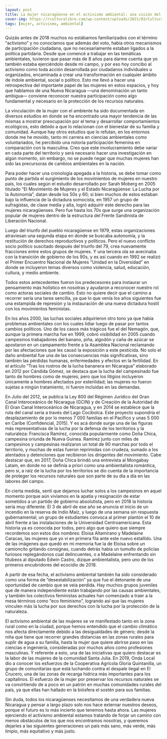 ```yaml
---
layout: post
title: La mujer nicaragüense en el activismo ambiental: una visión del pasado, presente y futuro
cover-img: https://rculturalibre.com/wp-content/uploads/2021/03/CulturaLibreMarzoIssuu-6-e1617059934263-750x394.jpg
tags: [mujer, activismo, ambiental]
---
```


Quizás antes de 2018 muchos no estábamos familiarizados con el término “activismo” y no conocíamos que además del voto, había otros mecanismos de participación ciudadana, que no necesariamente estaban ligados a la política partidaria. Desde que comencé a trabajar en las temáticas ambientales, tuvieron que pasar más de 8 años para darme cuenta que yo también estaba ejerciéndolo desde mi campo, y por eso hoy concibo al activismo como toda acción desarrollada por ciudadanos individuales u organizados, encaminada a crear una transformación en cualquier ámbito de índole ambiental, social o político. Esto me llevó a hacer una retrospectiva del importante papel de las mujeres en estos espacios, y hoy que hablamos de una Nueva Nicaragua —una denominación un tanto ambigua— conviene reconocer nuestra participación como algo fundamental y necesario en la protección de los recursos naturales.

La vinculación de la mujer con el ambiente ha sido documentada en diversos estudios en donde se ha encontrado una mayor tendencia de las mismas a mostrar preocupación por el tema y desarrollar comportamientos ecológicos, esto debido a que lo relacionan con el bienestar de su familia y comunidad. Aunque hay otros estudios que lo refutan, en los entornos donde me he movido, tanto mi carrera en ciencias ambientales como voluntariados, he percibido una notoria participación femenina en comparación con la masculina. Creo que este involucramiento debe variar en cada parte del territorio y será necesario hacer una investigación en algún momento, sin embargo, no se puede negar que muchas mujeres han sido las precursoras de cambios ambientales en la nación.

Para poder hacer una cronología apegada a la historia, se debe tomar como punto de partida el surgimiento de los movimientos de mujeres en nuestro país, los cuales según el estudio desarrollado por Sarah Moberg en 2005 titulado “El Movimiento de Mujeres y el Estado Nicaragüense: La Lucha por la Autonomía”, datan desde los 50s y 60; si bien muchos de estos estaban bajo la influencia de la dictadura somocista, en 1957 un grupo de sufragistas, de clase media y alta, logró adquirir este derecho para las mujeres nicaragüenses. Pero fue hasta los 70s que surge una organización popular de mujeres dentro de la estructura del Frente Sandinista de Liberación Nacional.

Luego del triunfo del pueblo nicaragüense en 1979, estas organizaciones atraviesan una segunda etapa en donde se buscaba autonomía, y la restitución de derechos reproductivos y políticos. Pero el nuevo conflicto socio político suscitado después del triunfo del 79, crea nuevamente fracciones entre estos grupos de mujeres. Y una tercera ola se avecinaba con la transición de gobierno de los 90s, y es así cuando en 1992 se realizó el Primer Encuentro Nacional de Mujeres “Unidad en la Diversidad” en donde se incluyeron temas diversos como violencia, salud, educación, cultura, y medio ambiente.

Todos estos antecedentes fueron los predecesores para instaurar un pensamiento más holístico en nosotras y ayudaron a reconocer nuestro rol como actoras sociales de cambio. Esto no quiere decir que el camino a recorrer sería una tarea sencilla, ya que lo que venía los años siguientes fue una estampida de represión y la instauración de una nueva dictadura hostil con los movimientos feministas.

En los años 2000, las luchas sociales adquirieron otro tono ya que había problemas ambientales con los cuales lidiar luego de pasar por tantos cambios políticos. Uno de los casos más trágicos fue el del Nemagón, que, aunque la primera marcha fue en 1999, cobró visibilidad en 2005 cuando campesinos trabajadores del banano, piña, algodón y caña de azúcar se apostaron en un campamento frente a la Asamblea Nacional reclamando por las afectaciones que les causó la exposición a este pesticida. No solo el daño ambiental fue una de las consecuencias más significativas, sino también las pérdidas humanas, enfermedades y efectos en la fertilidad. En el artículo “Tras los rostros de la lucha bananera en Nicaragua” elaborado en 2012 por Cándida Gómez, se destaca que la lucha del campesinado fue tanto de hombres como de mujeres, pero que los litigios incluyeron únicamente a hombres afectados por esterilidad; las mujeres no fueron sujetas a ningún tratamiento, ni fueron incluidas en las demandas.

En Julio del 2012, se publica la Ley 800 del Régimen Jurídico del Gran Canal Interoceánico de Nicaragua (GCIN) y de Creación de la Autoridad de El Gran Canal Interoceánico de Nicaragua, y en 2014 se establece que la ruta del canal sería a través del Lago Cocibolca. Este proyecto supondría el desplazamiento de por lo menos 7 000 familias en el Pacífico y unas 5 000 en Caribe (Confidencial, 2015). Y es acá donde surge una de las figuras más representativas de la lucha por la defensa de los territorios y la naturaleza: Francisca Ramírez, conocida popularmente como Doña Chica, campesina oriunda de Nueva Guinea. Ramírez junto con miles de campesinos y campesinas realizaron un total de 90 marchas por todo el territorio, y muchas de estas fueron reprimidas con crudeza, sumado a los atentados y detenciones que recibieron los dirigentes del movimiento. Cabe destacar que, en 2017, Doña Chica brindó una entrevista al Mongabay Latam, en donde no se definía a priori como una ambientalista romántica, pero si, a raíz de la lucha por los territorios se dio cuenta de la importancia de proteger los recursos naturales que son parte de su día a día en las labores del campo.

En cierta medida, sentí que dejamos luchar solos a los campesinos en aquel momento porque aún vivíamos en la apatía y resignación de estar sometidos a un partido de gobierno absolutista, pero en 2018 la historia sería muy diferente. El 3 de abril de ese año se anuncia el inicio de un incendio en la reserva de Indio Maíz, y luego de una semana sin respuesta gubernamental, un grupo de estudiantes convoca al primer plantón el 10 de abril frente a las instalaciones de la Universidad Centroamericana. Esta historia ya es conocida por todos, pero algo que quiero que siempre recordemos son estos dos nombres: Eloisa Altamirano y Madelaine Caracas, las mujeres que yo vi en primera fila ante este nuevo estallido. Una de las imágenes que quedó en mi memoria fue la de Eloisa sobre un camioncito gritando consignas, cuando detrás había un tumulto de policías furiosos replegándonos cual delincuentes, o a Madelaine enfrentando sin titubeos al diputado Edwin Castro, dizque ambientalista, pero uno de los primeros encubridores del ecocidio de 2018.

A partir de esa fecha, el activismo ambiental también ha sido considerado como una forma de “desestabilización” ya que fue el detonante de una oportunidad de cambio que se veía perdida. Hay muchos grupos juveniles que de manera independiente están trabajando por las causas ambientales, y también los colectivos feministas actuales han comenzado a traer a la mesa términos como “eco feminismo”, logrando así que las mujeres vinculen más la lucha por sus derechos con la lucha por la protección de la naturaleza.

El activismo ambiental de las mujeres se ve manifestado tanto en la zona rural como en la ciudad, porque hemos entendido que el cambio climático nos afecta directamente debido a las desigualdades de género; desde la niña que tiene que recorrer grandes distancias en las zonas rurales para suplir de agua a su familia, hasta la mujer que quiere abrirse paso en las ciencias e ingeniería, consideradas por muchos años como profesiones masculinas. Y referente a esto, una de las iniciativas que quiero destacar es la labor de las mujeres de la comunidad Santa Julia. En 2019, Onda Local dio a conocer los esfuerzos de la Cooperativa Agrícola Gloria Quintanilla, un grupo de comunitarias que está luchando contra el despale ilegal en El Crucero, una de las zonas de recarga hídrica más importantes para los capitalinos. El esfuerzo de la mujer por preservar los recursos naturales se va convirtiendo de a poco en un patrón en muchas comunidades rurales del país, ya que ellas han hallado en la biósfera el sostén para sus familias.

Sin duda, todos los nicaragüenses necesitamos de una verdadera nueva Nicaragua y pensar a largo plazo solo nos hace externar nuestros deseos, porque el futuro es lo más incierto que tenemos hasta ahora. Las mujeres ejerciendo el activismo ambiental estamos tratando de forjar un camino con menos obstáculos de los que nos encontramos nosotras, y queremos dejarles a las siguientes generaciones un país más sano, más verde, más limpio, más equitativo y más justo.
